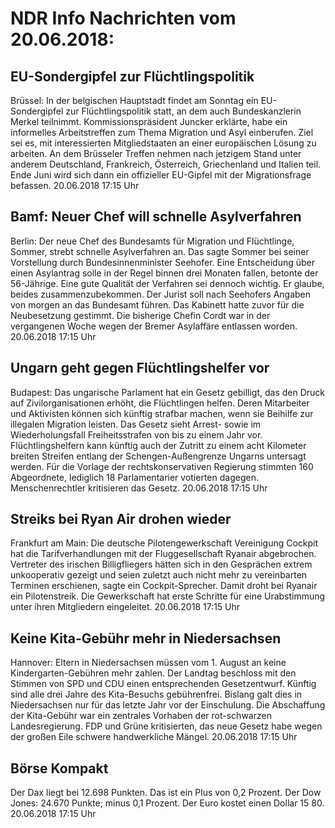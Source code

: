 # NDR Info Nachrichten vom 20.06.2018:


## EU-Sondergipfel zur Flüchtlingspolitik
Brüssel: In der belgischen Hauptstadt findet am Sonntag ein EU-Sondergipfel zur Flüchtlingspolitik statt, an dem auch Bundeskanzlerin Merkel teilnimmt. Kommissionspräsident Juncker erklärte, habe ein informelles Arbeitstreffen zum Thema Migration und Asyl einberufen. Ziel sei es, mit interessierten Mitgliedstaaten an einer europäischen Lösung zu arbeiten. An dem Brüsseler Treffen nehmen nach jetzigem Stand unter anderem Deutschland, Frankreich, Österreich, Griechenland und Italien teil. Ende Juni wird sich dann ein offizieller EU-Gipfel mit der Migrationsfrage befassen. 20.06.2018 17:15 Uhr 

## Bamf: Neuer Chef will schnelle  Asylverfahren
Berlin: Der neue Chef des Bundesamts für Migration und Flüchtlinge, Sommer, strebt schnelle Asylverfahren an. Das sagte Sommer bei seiner Vorstellung durch Bundesinnenminister Seehofer. Eine Entscheidung über einen Asylantrag solle in der Regel binnen drei Monaten fallen, betonte der 56-Jährige. Eine gute Qualität der Verfahren sei dennoch wichtig. Er glaube, beides zusammenzubekommen. Der Jurist soll nach Seehofers Angaben von morgen an das Bundesamt führen. Das Kabinett hatte zuvor für die Neubesetzung gestimmt. Die bisherige Chefin Cordt war in der vergangenen Woche wegen der Bremer Asylaffäre entlassen worden. 20.06.2018 17:15 Uhr 

## Ungarn geht gegen Flüchtlingshelfer vor
Budapest: 	Das ungarische Parlament hat ein Gesetz gebilligt, das den Druck auf Zivilorganisationen erhöht, die Flüchtlingen helfen. Deren Mitarbeiter und Aktivisten können sich künftig strafbar machen, wenn sie Beihilfe zur illegalen Migration leisten. Das Gesetz sieht Arrest- sowie im Wiederholungsfall Freiheitsstrafen von bis zu einem Jahr vor. Flüchtlingshelfern kann künftig auch der Zutritt zu einem acht Kilometer breiten Streifen entlang der Schengen-Außengrenze Ungarns untersagt werden. Für die Vorlage der rechtskonservativen Regierung stimmten 160 Abgeordnete, lediglich 18 Parlamentarier votierten dagegen. Menschenrechtler kritisieren das Gesetz. 20.06.2018 17:15 Uhr 

## Streiks bei Ryan Air drohen wieder
Frankfurt am Main: Die deutsche Pilotengewerkschaft Vereinigung Cockpit hat die Tarifverhandlungen mit der Fluggesellschaft Ryanair abgebrochen. Vertreter des irischen Billigfliegers hätten sich in den Gesprächen extrem unkooperativ gezeigt und seien zuletzt auch nicht mehr zu vereinbarten Terminen erschienen, sagte ein Cockpit-Sprecher. Damit droht bei Ryanair ein Pilotenstreik. Die Gewerkschaft hat erste Schritte für eine Urabstimmung unter ihren Mitgliedern eingeleitet. 20.06.2018 17:15 Uhr 

## Keine Kita-Gebühr mehr in Niedersachsen
Hannover: Eltern in Niedersachsen müssen vom 1. August an keine Kindergarten-Gebühren mehr zahlen. Der Landtag beschloss mit den Stimmen von SPD und CDU einen entsprechenden Gesetzentwurf. Künftig sind alle drei Jahre des Kita-Besuchs gebührenfrei. Bislang galt dies in Niedersachsen nur für das letzte Jahr vor der Einschulung. Die Abschaffung der Kita-Gebühr war ein zentrales Vorhaben der rot-schwarzen Landesregierung. FDP und Grüne kritisierten, das neue Gesetz habe wegen der großen Eile schwere handwerkliche Mängel. 20.06.2018 17:15 Uhr 

## Börse Kompakt
Der Dax liegt bei 12.698 Punkten. Das ist ein Plus von 0,2 Prozent. Der Dow Jones: 24.670 Punkte; minus 0,1 Prozent. Der Euro kostet einen Dollar 15 80. 20.06.2018 17:15 Uhr 
